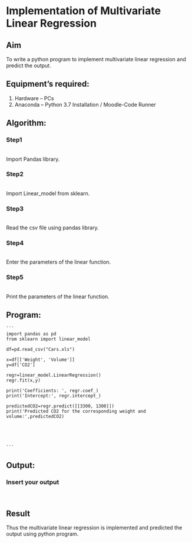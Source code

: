 # Implementation of Multivariate Linear Regression
## Aim
To write a python program to implement multivariate linear regression and predict the output.
## Equipment’s required:
1.	Hardware – PCs
2.	Anaconda – Python 3.7 Installation / Moodle-Code Runner
## Algorithm:
### Step1
<br>Import Pandas library.

### Step2
<br>Import Linear_model from sklearn.

### Step3
<br>Read the csv file using pandas library.

### Step4
<br>Enter the parameters of the linear function.

### Step5
<br>Print the parameters of the linear function.

## Program:
~~~
```
import pandas as pd
from sklearn import linear_model

df=pd.read_csv("Cars.xls")

x=df[['Weight', 'Volume']]
y=df['CO2']

regr=linear_model.LinearRegression()
regr.fit(x,y)

print('Coefficients: ', regr.coef_)
print('Intercept:', regr.intercept_)

predictedCO2=regr.predict([[3300, 1300]])
print('Predicted CO2 for the corresponding weight and volume:',predictedCO2)





```
~~~
## Output:

### Insert your output

<br>

## Result
Thus the multivariate linear regression is implemented and predicted the output using python program.
